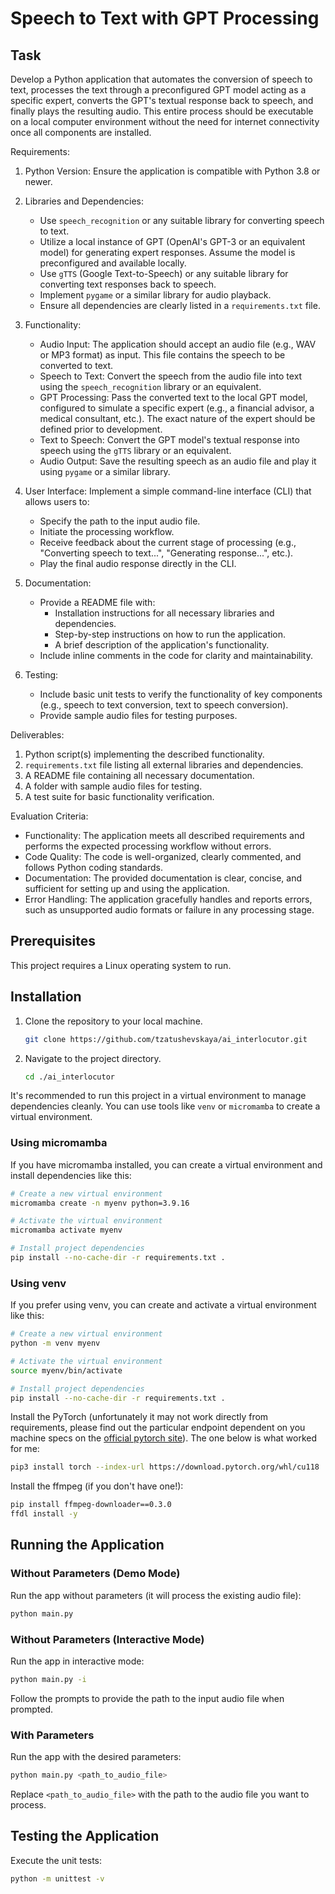 # Speech to Text with GPT Processing

## Task

Develop a Python application that automates the conversion of speech to text, processes the text through a preconfigured GPT model acting as a specific expert, converts the GPT's textual response back to speech, and finally plays the resulting audio. This entire process should be executable on a local computer environment without the need for internet connectivity once all components are installed.

Requirements:

1. Python Version: Ensure the application is compatible with Python 3.8 or newer.
2. Libraries and Dependencies:
   - Use `speech_recognition` or any suitable library for converting speech to text.
   - Utilize a local instance of GPT (OpenAI's GPT-3 or an equivalent model) for generating expert responses. Assume the model is preconfigured and available locally.
   - Use `gTTS` (Google Text-to-Speech) or any suitable library for converting text responses back to speech.
   - Implement `pygame` or a similar library for audio playback.
   - Ensure all dependencies are clearly listed in a `requirements.txt` file.

3. Functionality:
   - Audio Input: The application should accept an audio file (e.g., WAV or MP3 format) as input. This file contains the speech to be converted to text.
   - Speech to Text: Convert the speech from the audio file into text using the `speech_recognition` library or an equivalent.
   - GPT Processing: Pass the converted text to the local GPT model, configured to simulate a specific expert (e.g., a financial advisor, a medical consultant, etc.). The exact nature of the expert should be defined prior to development.
   - Text to Speech: Convert the GPT model's textual response into speech using the `gTTS` library or an equivalent.
   - Audio Output: Save the resulting speech as an audio file and play it using `pygame` or a similar library.

4. User Interface: Implement a simple command-line interface (CLI) that allows users to:
   - Specify the path to the input audio file.
   - Initiate the processing workflow.
   - Receive feedback about the current stage of processing (e.g., "Converting speech to text...", "Generating response...", etc.).
   - Play the final audio response directly in the CLI.

5. Documentation:
   - Provide a README file with:
     - Installation instructions for all necessary libraries and dependencies.
     - Step-by-step instructions on how to run the application.
     - A brief description of the application's functionality.
   - Include inline comments in the code for clarity and maintainability.

6. Testing:
   - Include basic unit tests to verify the functionality of key components (e.g., speech to text conversion, text to speech conversion).
   - Provide sample audio files for testing purposes.

Deliverables:

1. Python script(s) implementing the described functionality.
2. `requirements.txt` file listing all external libraries and dependencies.
3. A README file containing all necessary documentation.
4. A folder with sample audio files for testing.
5. A test suite for basic functionality verification.

Evaluation Criteria:

- Functionality: The application meets all described requirements and performs the expected processing workflow without errors.
- Code Quality: The code is well-organized, clearly commented, and follows Python coding standards.
- Documentation: The provided documentation is clear, concise, and sufficient for setting up and using the application.
- Error Handling: The application gracefully handles and reports errors, such as unsupported audio formats or failure in any processing stage.


## Prerequisites

This project requires a Linux operating system to run.

## Installation

1. Clone the repository to your local machine.
    ```bash
    git clone https://github.com/tzatushevskaya/ai_interlocutor.git
    ```
2. Navigate to the project directory.
    ```bash
    cd ./ai_interlocutor
    ```

It's recommended to run this project in a virtual environment to manage dependencies cleanly. 
You can use tools like `venv` or `micromamba` to create a virtual environment.

### Using micromamba

If you have micromamba installed, you can create a virtual environment and install dependencies like this:

```bash
# Create a new virtual environment
micromamba create -n myenv python=3.9.16

# Activate the virtual environment
micromamba activate myenv

# Install project dependencies
pip install --no-cache-dir -r requirements.txt .
```

### Using venv

If you prefer using venv, you can create and activate a virtual environment like this:

```bash
# Create a new virtual environment
python -m venv myenv

# Activate the virtual environment 
source myenv/bin/activate

# Install project dependencies
pip install --no-cache-dir -r requirements.txt .
```

Install the PyTorch (unfortunately it may not work directly from requirements, 
please find out the particular endpoint dependent on you machine specs 
on the [official pytorch site](https://pytorch.org/)). 
The one below is what worked for me:
```bash
pip3 install torch --index-url https://download.pytorch.org/whl/cu118
```

Install the ffmpeg (if you don't have one!):
```bash
pip install ffmpeg-downloader==0.3.0
ffdl install -y
```

## Running the Application

### Without Parameters (Demo Mode)
Run the app without parameters (it will process the existing audio file):
```bash
python main.py
```

### Without Parameters (Interactive Mode)
Run the app in interactive mode:
```bash
python main.py -i
```
Follow the prompts to provide the path to the input audio file when prompted.

### With Parameters

Run the app with the desired parameters:
```bash
python main.py <path_to_audio_file>
```
Replace `<path_to_audio_file>` with the path to the audio file you want to process.

## Testing the Application
Execute the unit tests:
```bash
python -m unittest -v
```
